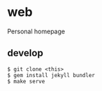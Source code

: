# web
Personal homepage

## develop
```
$ git clone <this>
$ gem install jekyll bundler
$ make serve 
```
